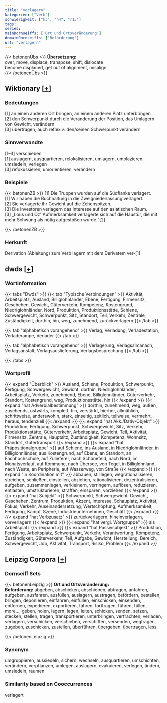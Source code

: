 ```yaml
---
title: "verlagern"
kategorien: ["Verb"]
schwierigkeit: ["k3", "h4", "r13"]
tags:
series:
mainDornseiffs: ['Ort und Ortsveränderung']
domainDornseiffs: ['Beförderung']
url: "verlagern"
---
```


{{< betonenÜbs >}}
**Übersetzung:**  
over, move, displace, transpose, shift, dislocate  
become displaced, get out of alignment, misalign  
{{< /betonenÜbs >}}

## Wiktionary [[+](https://de.wiktionary.org/wiki/verlagern)]

### Bedeutungen
[1] an einen anderen Ort bringen, an einem anderen Platz unterbringen  
[2] den Schwerpunkt durch die Veränderung der Position, das Umlagern von Gewicht, verändern  
[3] übertragen, auch reflexiv: den/seinen Schwerpunkt verändern  

### Sinnverwandte
[1–3] verschieben  
[1] auslagern, ausquartieren, relokalisieren, umlagern, umplazieren, umsiedeln, verlegen  
[3] refokussieren, umorientieren, verändern  

### Beispiele
{{< betonenZB >}}
[1] Die Truppen wurden auf die Südflanke verlagert.  
[1] Wir haben die Buchhaltung in die Zweigniederlassung verlagert.  
[2] Sie verlagerte ihr Gewicht auf die Zehenspitzen.  
[3] Die Investoren verlagern das Interesse auf den asiatischen Raum.  
[3] „Lous und Oz' Aufmerksamkeit verlagerte sich auf die Haustür, die mit mehr Schwung als nötig aufgestoßen wurde.“[2]  

{{< /betonenZB >}}
### Herkunft
Derivation (Ableitung) zum Verb lagern mit dem Derivatem ver-[1]  



## dwds [[+](https://www.dwds.de/wb/verlagern)]

### Wortinformation
{{< tabs "Dwds" >}}
{{< tab "Typische Verbindungen" >}}
Aktivität, Arbeitsplatz, Ausland, Billiglohnländer, Ebene, Fertigung, Firmensitz, Geschehen, Gewicht, Güterverkehr, Kompetenz, Kostengrund, Niedriglohnländer, Nord, Produktion, Produktionsstätte, Schiene, Schwergewicht, Schwerpunkt, Sitz, Standort, Teil, Verkehr, Zentrale, Zuständigkeit, dorthin, hin, weg, zunehmend, zurückverlagern
{{< /tab >}}

{{< tab "alphabetisch vorangehend" >}}
Verlag, Verladung, Verladestation, Verladerampe, Verlader
{{< /tab >}}

{{< tab "alphabetisch vorangehend" >}}
Verlagerung, Verlagsalmanach, Verlagsanstalt, Verlagsauslieferung, Verlagsbesprechung
{{< /tab >}}

{{< /tabs >}}

### Wortprofil
{{< expand "Überblick" >}} Ausland, Schiene, Produktion, Schwerpunkt, Fertigung, Schwergewicht, Gewicht, dorthin, Niedriglohnländer, Arbeitsplatz, Verkehr, zunehmend, Ebene, Billiglohnländer, Güterverkehr, Standort, Kostengrund, weg, Produktionsstätte, hin {{< /expand >}}
{{< expand "hat Adverbialbestimmung" >}} dorthin, zunehmend, weg, außen, zusehends, ostwärts, komplett, hin, verstärkt, hierher, allmählich, schrittweise, anderswohin, stark, einseitig, zeitlich, teilweise, vermehrt, heraus, tendenziell {{< /expand >}}
{{< expand "hat Akk./Dativ-Objekt" >}} Produktion, Fertigung, Schwerpunkt, Schwergewicht, Sitz, Verkehr, Produktionsstätte, Güterverkehr, Arbeitsplatz, Gewicht, Teil, Aktivität, Firmensitz, Zentrale, Hauptsitz, Zuständigkeit, Kompetenz, Wohnsitz, Standort, Gütertransport {{< /expand >}}
{{< expand "hat Präpositionalgruppe" >}} auf Schiene, ins Ausland, in Niedriglohnländer, in Billiglohnländer, aus Kostengrund, auf Ebene, an Standort, an Fachhochschule, auf Zulieferer, nach Schönefeld, nach Nord, im Monatsverlauf, auf Kommune, nach Übersee, von Tegel, in Billiglohnland, nach Weste, an Peripherie, auf Wasserweg, von Straße {{< /expand >}}
{{< expand "in Koordination mit" >}} abbauen, stilllegen, wegrationalisieren, streichen, schließen, einstellen, abziehen, rationalisieren, dezentralisieren, aufgeben, zusammenlegen, verkleinern, verringern, auflösen, reduzieren, entlasten, umstrukturieren, straffen, einsparen, vorziehen {{< /expand >}}
{{< expand "hat Subjekt" >}} Schwerpunkt, Schwergewicht, Gewicht, Geschehen, Zentrum, Produktion, Akzent, Interesse, Schauplatz, Aktivität, Fokus, Verkehr, Auseinandersetzung, Wertschöpfung, Aufmerksamkeit, Fertigung, Kampf, Szene, Industrieunternehmen, Geschäft {{< /expand >}}
{{< expand "hat Verbzusatz" >}} zurückverlagern, hineinverlagern, vorverlagern {{< /expand >}}
{{< expand "hat vergl. Wortgruppe" >}} als Arbeitsplatz {{< /expand >}}
{{< expand "hat Passivsubjekt" >}} Produktion, Fertigung, Arbeitsplatz, Schwerpunkt, Verkehr, Verantwortung, Kompetenz, Zuständigkeit, Güterverkehr, Teil, Aufgabe, Gewicht, Herstellung, Bereich, Schwergewicht, Job, Aktivität, Transport, Risiko, Problem {{< /expand >}}

## Leipzig Corpora [[+](https://corpora.uni-leipzig.de/en/res?word=verlagern&corpusId=deu_newscrawl-public_2018)]

### Dornseiff Sets
{{< betonenLeipzig >}}
**Ort und Ortsveränderung:**  
**Beförderung:** abgeben, abschicken, abschieben, abtragen, anfahren, aufgeben, ausfahren, ausfüllen, auslagern, austragen, befördern, bestellen, bringen, deponieren, einfahren, einfüllen, einschicken, einsenden, entfernen, expedieren, exportieren, fahren, forttragen, führen, füllen, more..., geben, holen, lagern, legen, leiten, schicken, senden, setzen, stecken, stellen, tragen, transportieren, unterbringen, verfrachten, verladen, verlagern, verschicken, verschieben, verschiffen, versenden, wegtragen, zugeben, zuschicken, zustellen, überführen, übergeben, übertragen, less  

{{< /betonenLeipzig >}}

### Synonym
umgruppieren, aussiedeln, sichern, wechseln, ausquartieren, umschichten, verändern, verpflanzen, umlegen, auslagern, evakuieren, verlegen, ändern, umsiedeln, räumen


### Similarity based on Cooccurrences
verlagert

